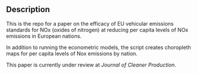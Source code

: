 ## Description

This is the repo for a paper on the efficacy of EU vehicular emissions standards for NOx (oxides of nitrogen) at reducing per capita levels of NOx emissions in European nations.

In addition to running the econometric models, the script creates choropleth maps for per capita levels of Nox emissions by nation.

This paper is currently under review at *Journal of Cleaner Production*.
